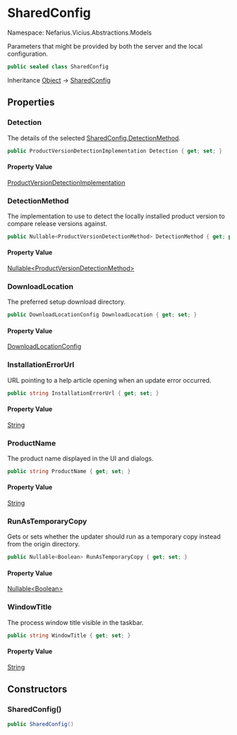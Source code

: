 # SharedConfig

Namespace: Nefarius.Vicius.Abstractions.Models

Parameters that might be provided by both the server and the local configuration.

```csharp
public sealed class SharedConfig
```

Inheritance [Object](https://docs.microsoft.com/en-us/dotnet/api/system.object) → [SharedConfig](./nefarius.vicius.abstractions.models.sharedconfig.md)

## Properties

### <a id="properties-detection"/>**Detection**

The details of the selected [SharedConfig.DetectionMethod](./nefarius.vicius.abstractions.models.sharedconfig.md#detectionmethod).

```csharp
public ProductVersionDetectionImplementation Detection { get; set; }
```

#### Property Value

[ProductVersionDetectionImplementation](./nefarius.vicius.abstractions.models.productversiondetectionimplementation.md)<br>

### <a id="properties-detectionmethod"/>**DetectionMethod**

The implementation to use to detect the locally installed product version to compare release versions against.

```csharp
public Nullable<ProductVersionDetectionMethod> DetectionMethod { get; private set; }
```

#### Property Value

[Nullable&lt;ProductVersionDetectionMethod&gt;](https://docs.microsoft.com/en-us/dotnet/api/system.nullable-1)<br>

### <a id="properties-downloadlocation"/>**DownloadLocation**

The preferred setup download directory.

```csharp
public DownloadLocationConfig DownloadLocation { get; set; }
```

#### Property Value

[DownloadLocationConfig](./nefarius.vicius.abstractions.models.downloadlocationconfig.md)<br>

### <a id="properties-installationerrorurl"/>**InstallationErrorUrl**

URL pointing to a help article opening when an update error occurred.

```csharp
public string InstallationErrorUrl { get; set; }
```

#### Property Value

[String](https://docs.microsoft.com/en-us/dotnet/api/system.string)<br>

### <a id="properties-productname"/>**ProductName**

The product name displayed in the UI and dialogs.

```csharp
public string ProductName { get; set; }
```

#### Property Value

[String](https://docs.microsoft.com/en-us/dotnet/api/system.string)<br>

### <a id="properties-runastemporarycopy"/>**RunAsTemporaryCopy**

Gets or sets whether the updater should run as a temporary copy instead from the origin directory.

```csharp
public Nullable<Boolean> RunAsTemporaryCopy { get; set; }
```

#### Property Value

[Nullable&lt;Boolean&gt;](https://docs.microsoft.com/en-us/dotnet/api/system.nullable-1)<br>

### <a id="properties-windowtitle"/>**WindowTitle**

The process window title visible in the taskbar.

```csharp
public string WindowTitle { get; set; }
```

#### Property Value

[String](https://docs.microsoft.com/en-us/dotnet/api/system.string)<br>

## Constructors

### <a id="constructors-.ctor"/>**SharedConfig()**

```csharp
public SharedConfig()
```
